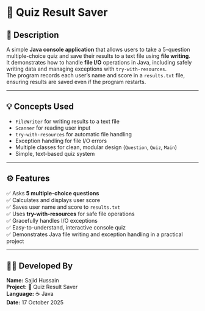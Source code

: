 # 🧠 Quiz Result Saver

## 🧩 Description

A simple **Java console application** that allows users to take a 5-question multiple-choice quiz and save their results to a text file using **file writing**.  
It demonstrates how to handle **file I/O** operations in Java, including safely writing data and managing exceptions with `try-with-resources`.  
The program records each user’s name and score in a `results.txt` file, ensuring results are saved even if the program restarts.

---

## 💡 Concepts Used

- `FileWriter` for writing results to a text file
- `Scanner` for reading user input
- `try-with-resources` for automatic file handling
- Exception handling for file I/O errors
- Multiple classes for clean, modular design (`Question`, `Quiz`, `Main`)
- Simple, text-based quiz system

---

## ⚙️ Features

✅ Asks **5 multiple-choice questions**  
✅ Calculates and displays user score  
✅ Saves user name and score to `results.txt`  
✅ Uses **try-with-resources** for safe file operations  
✅ Gracefully handles I/O exceptions  
✅ Easy-to-understand, interactive console quiz  
✅ Demonstrates Java file writing and exception handling in a practical project

---

## 🧑‍💻 Developed By

**Name:** Sajid Hussain  
**Project:** 🧠 Quiz Result Saver  
**Language:** ☕ Java  
**Date:** 17 October 2025
